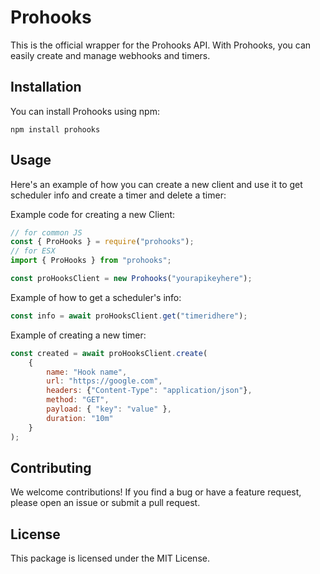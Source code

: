 
# Prohooks

This is the official wrapper for the Prohooks API. With Prohooks, you can easily create and manage webhooks and timers.

## Installation

You can install Prohooks using npm:
```
npm install prohooks
```

## Usage

Here's an example of how you can create a new client and use it to get scheduler info and create a timer and delete a timer:

Example code for creating a new Client:

```js
// for common JS
const { ProHooks } = require("prohooks");
// for ESX
import { ProHooks } from "prohooks";

const proHooksClient = new Prohooks("yourapikeyhere");
```

Example of how to get a scheduler's info:

```js
const info = await proHooksClient.get("timeridhere");
```

Example of creating a new timer:

```js
const created = await proHooksClient.create(
    {
        name: "Hook name",
        url: "https://google.com", 
        headers: {"Content-Type": "application/json"},
        method: "GET", 
        payload: { "key": "value" },
        duration: "10m"
    }
);
```

## Contributing

We welcome contributions! If you find a bug or have a feature request, please open an issue or submit a pull request.

## License

This package is licensed under the MIT License.
